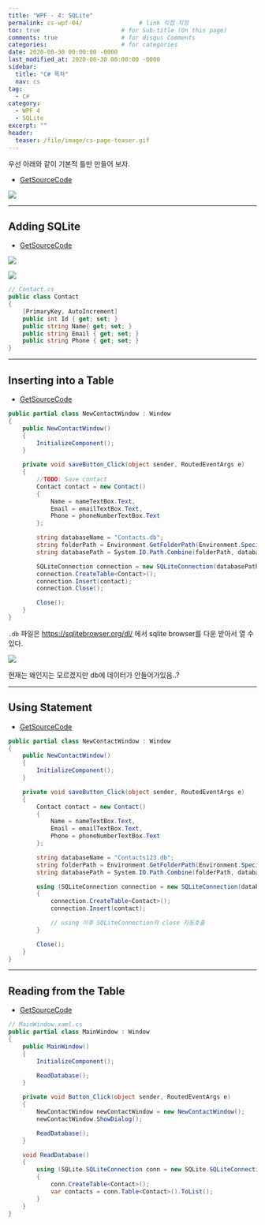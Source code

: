 ```yaml
---
title: "WPF - 4: SQLite"
permalink: cs-wpf-04/                # link 직접 지정
toc: true                       # for Sub-title (On this page)
comments: true                  # for disqus Comments
categories:                     # for categories
date: 2020-08-30 00:00:00 -0000
last_modified_at: 2020-08-30 00:00:00 -0000
sidebar:
  title: "C# 목차"
  nav: cs
tag:
  - C#
category:
  - WPF 4
  - SQLite
excerpt: ""
header:
  teaser: /file/image/cs-page-teaser.gif
---
```


우선 아래와 같이 기본적 틀만 만들어 보자.

* [GetSourceCode](https://github.com/EasyCoding-7/WPFExample/tree/master/WPF-4)

![](/file/image/cs-wpf-4-1.png)

---

## Adding SQLite

* [GetSourceCode](https://github.com/EasyCoding-7/WPFExample/tree/master/WPF-4-1)

![](/file/image/cs-wpf-4-2.png)

![](/file/image/cs-wpf-4-3.png)


```csharp
// Contact.cs
public class Contact
{
    [PrimaryKey, AutoIncrement]
    public int Id { get; set; }
    public string Name{ get; set; }
    public string Email { get; set; }
    public string Phone { get; set; }
}
```

---

## Inserting into a Table

* [GetSourceCode](https://github.com/EasyCoding-7/WPFExample/tree/master/WPF-4-2)

```csharp
public partial class NewContactWindow : Window
{
    public NewContactWindow()
    {
        InitializeComponent();
    }

    private void saveButton_Click(object sender, RoutedEventArgs e)
    {
        //TODO: Save contact
        Contact contact = new Contact()
        {
            Name = nameTextBox.Text,
            Email = emailTextBox.Text,
            Phone = phoneNumberTextBox.Text
        };

        string databaseName = "Contacts.db";
        string folderPath = Environment.GetFolderPath(Environment.SpecialFolder.MyDocuments);
        string databasePath = System.IO.Path.Combine(folderPath, databaseName);

        SQLiteConnection connection = new SQLiteConnection(databasePath);
        connection.CreateTable<Contact>();
        connection.Insert(contact);
        connection.Close();

        Close();
    }
}
```

`.db` 파일은 https://sqlitebrowser.org/dl/ 에서 sqlite browser를 다운 받아서 열 수 있다.

![](/file/image/cs-wpf-4-4.png)

현재는 왜인지는 모르겠지만 db에 데이터가 안들어가있음..?

---

## Using Statement

* [GetSourceCode](https://github.com/EasyCoding-7/WPFExample/tree/master/WPF-4-3)

```csharp
public partial class NewContactWindow : Window
{
    public NewContactWindow()
    {
        InitializeComponent();
    }

    private void saveButton_Click(object sender, RoutedEventArgs e)
    {
        Contact contact = new Contact()
        {
            Name = nameTextBox.Text,
            Email = emailTextBox.Text,
            Phone = phoneNumberTextBox.Text
        };

        string databaseName = "Contacts123.db";
        string folderPath = Environment.GetFolderPath(Environment.SpecialFolder.MyDocuments);
        string databasePath = System.IO.Path.Combine(folderPath, databaseName);

        using (SQLiteConnection connection = new SQLiteConnection(databasePath))
        {
            connection.CreateTable<Contact>();
            connection.Insert(contact);

            // using 이후 SQLiteConnection의 close 자동호출
        }

        Close();
    }
}
```

---

## Reading from the Table

* [GetSourceCode](https://github.com/EasyCoding-7/WPFExample/tree/master/WPF-4-4)

```csharp
// MainWindow.xaml.cs
public partial class MainWindow : Window
{
    public MainWindow()
    {
        InitializeComponent();

        ReadDatabase();
    }

    private void Button_Click(object sender, RoutedEventArgs e)
    {
        NewContactWindow newContactWindow = new NewContactWindow();
        newContactWindow.ShowDialog();

        ReadDatabase();
    }

    void ReadDatabase()
    {
        using (SQLite.SQLiteConnection conn = new SQLite.SQLiteConnection(App.databasePath))
        {
            conn.CreateTable<Contact>();
            var contacts = conn.Table<Contact>().ToList();
        }
    }
}
```
